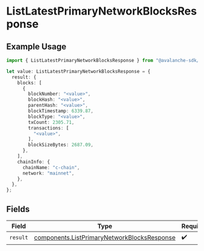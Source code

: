 # ListLatestPrimaryNetworkBlocksResponse

## Example Usage

```typescript
import { ListLatestPrimaryNetworkBlocksResponse } from "@avalanche-sdk/data/models/operations";

let value: ListLatestPrimaryNetworkBlocksResponse = {
  result: {
    blocks: [
      {
        blockNumber: "<value>",
        blockHash: "<value>",
        parentHash: "<value>",
        blockTimestamp: 6339.87,
        blockType: "<value>",
        txCount: 2305.71,
        transactions: [
          "<value>",
        ],
        blockSizeBytes: 2687.09,
      },
    ],
    chainInfo: {
      chainName: "c-chain",
      network: "mainnet",
    },
  },
};
```

## Fields

| Field                                                                                                      | Type                                                                                                       | Required                                                                                                   | Description                                                                                                |
| ---------------------------------------------------------------------------------------------------------- | ---------------------------------------------------------------------------------------------------------- | ---------------------------------------------------------------------------------------------------------- | ---------------------------------------------------------------------------------------------------------- |
| `result`                                                                                                   | [components.ListPrimaryNetworkBlocksResponse](../../models/components/listprimarynetworkblocksresponse.md) | :heavy_check_mark:                                                                                         | N/A                                                                                                        |